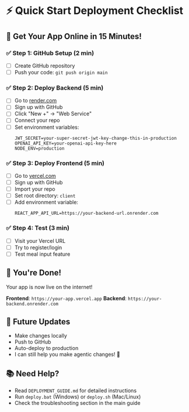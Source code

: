 # ⚡ Quick Start Deployment Checklist

## 🎯 Get Your App Online in 15 Minutes!

### ✅ Step 1: GitHub Setup (2 min)
- [ ] Create GitHub repository
- [ ] Push your code: `git push origin main`

### ✅ Step 2: Deploy Backend (5 min)
- [ ] Go to [render.com](https://render.com)
- [ ] Sign up with GitHub
- [ ] Click "New +" → "Web Service"
- [ ] Connect your repo
- [ ] Set environment variables:
  ```
  JWT_SECRET=your-super-secret-jwt-key-change-this-in-production
  OPENAI_API_KEY=your-openai-api-key-here
  NODE_ENV=production
  ```

### ✅ Step 3: Deploy Frontend (5 min)
- [ ] Go to [vercel.com](https://vercel.com)
- [ ] Sign up with GitHub
- [ ] Import your repo
- [ ] Set root directory: `client`
- [ ] Add environment variable:
  ```
  REACT_APP_API_URL=https://your-backend-url.onrender.com
  ```

### ✅ Step 4: Test (3 min)
- [ ] Visit your Vercel URL
- [ ] Try to register/login
- [ ] Test meal input feature

## 🎉 You're Done!
Your app is now live on the internet!

**Frontend**: `https://your-app.vercel.app`
**Backend**: `https://your-backend.onrender.com`

## 🔄 Future Updates
- Make changes locally
- Push to GitHub
- Auto-deploy to production
- I can still help you make agentic changes! 🤖

## 📚 Need Help?
- Read `DEPLOYMENT_GUIDE.md` for detailed instructions
- Run `deploy.bat` (Windows) or `deploy.sh` (Mac/Linux)
- Check the troubleshooting section in the main guide







